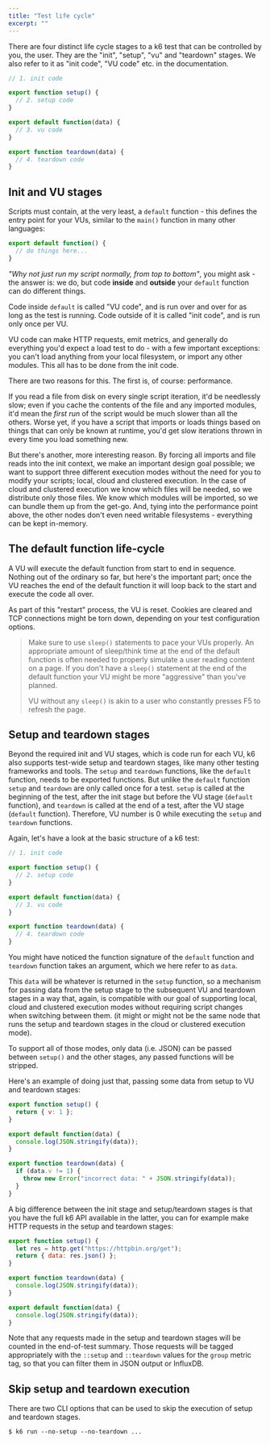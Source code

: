 ```yaml
---
title: "Test life cycle"
excerpt: ""
---
```


There are four distinct life cycle stages to a k6 test that can be controlled by you, the user.
They are the "init", "setup", "vu" and "teardown" stages. We also refer to it as "init code",
"VU code" etc. in the documentation.

<div class="code-group" data-props='{"labels": ["The four life cycle stages"], "lineNumbers": [true]}'>

```js
// 1. init code

export function setup() {
  // 2. setup code
}

export default function(data) {
  // 3. vu code
}

export function teardown(data) {
  // 4. teardown code
}
```

</div>

## Init and VU stages

Scripts must contain, at the very least, a `default` function - this defines the entry point
for your VUs, similar to the `main()` function in many other languages:

<div class="code-group" data-props='{"labels": ["Default/Main function"], "lineNumbers": [true]}'>

```js
export default function() {
  // do things here...
}
```
</div>

_"Why not just run my script normally, from top to bottom"_, you might ask - the answer is: we
do, but code **inside** and **outside** your `default` function can do different things.

Code inside `default` is called "VU code", and is run over and over for as long as the test is
running. Code outside of it is called "init code", and is run only once per VU.

VU code can make HTTP requests, emit metrics, and generally do everything you'd expect a load
test to do - with a few important exceptions: you can't load anything from your local filesystem,
or import any other modules. This all has to be done from the init code.

There are two reasons for this. The first is, of course: performance.

If you read a file from disk on every single script iteration, it'd be needlessly slow; even
if you cache the contents of the file and any imported modules, it'd mean the _first run_ of the
script would be much slower than all the others. Worse yet, if you have a script that imports
or loads things based on things that can only be known at runtime, you'd get slow iterations
thrown in every time you load something new.

But there's another, more interesting reason. By forcing all imports and file reads into the
init context, we make an important design goal possible; we want to support three different
execution modes without the need for you to modify your scripts; local, cloud and clustered
execution. In the case of cloud and clustered execution we know which files will be needed, so
we distribute only those files. We know which modules will be imported, so we can bundle them
up from the get-go. And, tying into the performance point above, the other nodes don't even
need writable filesystems - everything can be kept in-memory.

## The default function life-cycle

A VU will execute the default function from start to end in sequence. Nothing out of the ordinary 
so far, but here's the important part; once the VU reaches the end of the default function it will 
loop back to the start and execute the code all over.

As part of this "restart" process, the VU is reset. Cookies are cleared and TCP connections 
might be torn down, depending on your test configuration options.

> Make sure to use `sleep()` statements to pace your VUs properly. An appropriate amount of 
> sleep/think time at the end of the default function is often needed to properly simulate a 
> user reading content on a page. If you don't have a `sleep()` statement at the end of 
> the default function your VU might be more "aggressive" than you've planned.
>
> VU without any `sleep()` is akin to a user who constantly presses F5 to refresh the page.


## Setup and teardown stages

Beyond the required init and VU stages, which is code run for each VU, k6 also supports test-wide
setup and teardown stages, like many other testing frameworks and tools. The `setup` and
`teardown` functions, like the `default` function, needs to be exported functions. But unlike
the `default` function `setup` and `teardown` are only called once for a test. `setup` is called
at the beginning of the test, after the init stage but before the VU stage (`default` function),
and `teardown` is called at the end of a test, after the VU stage (`default` function). Therefore,
VU number is 0 while executing the `setup` and `teardown` functions.

Again, let's have a look at the basic structure of a k6 test:

<div class="code-group" data-props='{"labels": ["Setup/Teardown"], "lineNumbers": [true]}'>

```js
// 1. init code

export function setup() {
  // 2. setup code
}

export default function(data) {
  // 3. vu code
}

export function teardown(data) {
  // 4. teardown code
}
```

</div>

You might have noticed the function signature of the `default` function and `teardown` function
takes an argument, which we here refer to as `data`.

This `data` will be whatever is returned in the `setup` function, so a mechanism for passing data
from the setup stage to the subsequent VU and teardown stages in a way that, again, is compatible
with our goal of supporting local, cloud and clustered execution modes without requiring script
changes when switching between them. (it might or might not be the same node that runs the setup
and teardown stages in the cloud or clustered execution mode).

To support all of those modes, only data (i.e. JSON) can be passed between `setup()` and the
other stages, any passed functions will be stripped.

Here's an example of doing just that, passing some data from setup to VU and teardown stages:

<div class="code-group" data-props='{"labels": ["Setup/Teardown"], "lineNumbers": [true]}'>

```js
export function setup() {
  return { v: 1 };
}

export default function(data) {
  console.log(JSON.stringify(data));
}

export function teardown(data) {
  if (data.v != 1) {
    throw new Error("incorrect data: " + JSON.stringify(data));
  }
}
```

</div>

A big difference between the init stage and setup/teardown stages is that you have the full k6
API available in the latter, you can for example make HTTP requests in the setup and teardown
stages:

<div class="code-group" data-props='{"labels": ["Setup/Teardown with HTTP request"], "lineNumbers": [true]}'>

```js
export function setup() {
  let res = http.get("https://httpbin.org/get");
  return { data: res.json() };
}

export function teardown(data) {
  console.log(JSON.stringify(data));
}

export default function(data) {
  console.log(JSON.stringify(data));
}
```

</div>

Note that any requests made in the setup and teardown stages will be counted in the end-of-test
summary. Those requests will be tagged appropriately with the `::setup` and `::teardown` values
for the `group` metric tag, so that you can filter them in JSON output or InfluxDB.

## Skip setup and teardown execution

There are two CLI options that can be used to skip the execution of setup and teardown stages.

<div class="code-group" data-props='{"labels": ["Skipping setup/teardown execution"], "lineNumbers": [true]}'>

```shell
$ k6 run --no-setup --no-teardown ...
```

</div>
